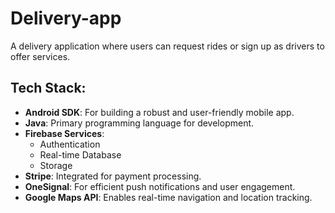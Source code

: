 # Delivery-app

A delivery application where users can request rides or sign up as drivers to offer services.

## Tech Stack:
- **Android SDK**: For building a robust and user-friendly mobile app.
- **Java**: Primary programming language for development.
- **Firebase Services**:
  - Authentication
  - Real-time Database
  - Storage
- **Stripe**: Integrated for payment processing.
- **OneSignal**: For efficient push notifications and user engagement.
- **Google Maps API**: Enables real-time navigation and location tracking.
